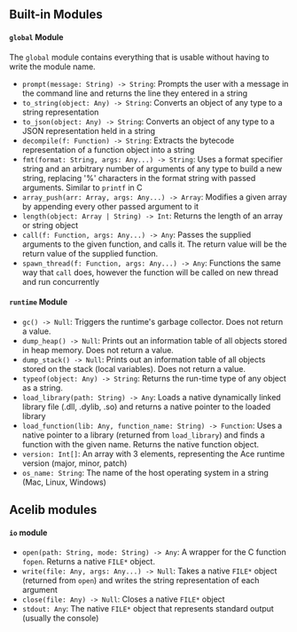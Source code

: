 ## Built-in Modules

#### `global` Module
The `global` module contains everything that is usable without having to write the module name.

 - `prompt(message: String) -> String`: Prompts the user with a message in the command line and returns the line they entered in a string
 - `to_string(object: Any) -> String`: Converts an object of any type to a string representation
 - `to_json(object: Any) -> String`: Converts an object of any type to a JSON representation held in a string
 - `decompile(f: Function) -> String`: Extracts the bytecode representation of a function object into a string
 - `fmt(format: String, args: Any...) -> String`: Uses a format specifier string and an arbitrary number of arguments of any type to build a new string, replacing '%' characters in the format string with passed arguments. Similar to `printf` in C
 - `array_push(arr: Array, args: Any...) -> Array`: Modifies a given array by appending every other passed argument to it
 - `length(object: Array | String) -> Int`: Returns the length of an array or string object
 - `call(f: Function, args: Any...) -> Any`: Passes the supplied arguments to the given function, and calls it. The return value will be the return value of the supplied function.
 - `spawn_thread(f: Function, args: Any...) -> Any`: Functions the same way that `call` does, however the function will be called on new thread and run concurrently

#### `runtime` Module
  - `gc() -> Null`: Triggers the runtime's garbage collector. Does not return a value.
  - `dump_heap() -> Null`: Prints out an information table of all objects stored in heap memory. Does not return a value.
  - `dump_stack() -> Null`: Prints out an information table of all objects stored on the stack (local variables). Does not return a value.
  - `typeof(object: Any) -> String`: Returns the run-time type of any object as a string.
  - `load_library(path: String) -> Any`: Loads a native dynamically linked library file (.dll, .dylib, .so) and returns a native pointer to the loaded library
  - `load_function(lib: Any, function_name: String) -> Function`: Uses a native pointer to a library (returned from `load_library`) and finds a function with the given name. Returns the native function object.
  - `version: Int[]`: An array with 3 elements, representing the Ace runtime version (major, minor, patch)
  - `os_name: String`: The name of the host operating system in a string (Mac, Linux, Windows)

## Acelib modules
#### `io` module
  - `open(path: String, mode: String) -> Any`: A wrapper for the C function `fopen`. Returns a native `FILE*` object.
  - `write(file: Any, args: Any...) -> Null`: Takes a native `FILE*` object (returned from `open`) and writes the string representation of each argument
  - `close(file: Any) -> Null`: Closes a native `FILE*` object
  - `stdout: Any`: The native `FILE*` object that represents standard output (usually the console)